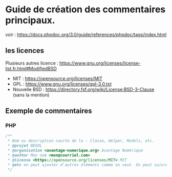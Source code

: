 # Guide de création des commentaires principaux.
voir : https://docs.phpdoc.org/3.0/guide/references/phpdoc/tags/index.html

## les licences
Plusieurs autres licence : https://www.gnu.org/licenses/license-list.fr.html#ModifiedBSD

- MIT : https://opensource.org/licenses/MIT
- GPL : https://www.gnu.org/licenses/gpl-3.0.txt
- Nouvelle BSD : https://directory.fsf.org/wiki/License:BSD-3-Clause (sans la mention)


## Exemple de commentaires

### PHP

```php
/**
 * Nom ou description courte de la : Classe, Helper, Models, etc.
 * @projet BDSOL
 * @organisation <avantage-numerique.org> Avantage Numérique
 * @author Mon nom <mon@courriel.com>
 * @license <https://opensource.org/licenses/MIT> MIT
 * @etc on peut ajouter d'autres éléments comme on veut. On peut suivre ceux de phpDocumentor. Pour l'instant on ne génère pas de documentation associée.
 */
```
